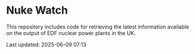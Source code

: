 # Nuke Watch

This repository includes code for retrieving the latest information available on the output of EDF nuclear power plants in the UK.

Last updated: 2025-06-09 07:13